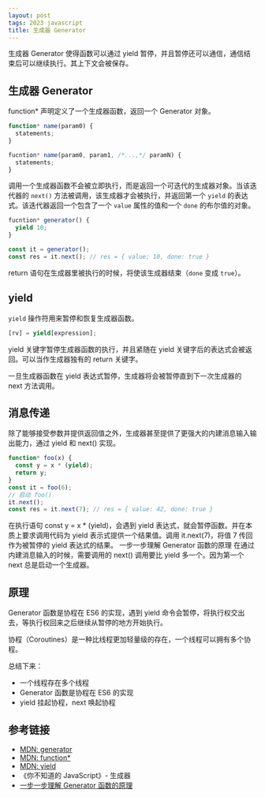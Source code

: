 ```yaml
---
layout: post
tags: 2023 javascript
title: 生成器 Generator
---
```


生成器 Generator 使得函数可以通过 yield 暂停，并且暂停还可以通信，通信结束后可以继续执行。其上下文会被保存。

## 生成器 Generator

function\* 声明定义了一个生成器函数，返回一个 Generator 对象。

```javascript
function* name(param0) {
  statements;
}

fucntion* name(param0, param1, /*...,*/ paramN) {
  statements;
}
```

调用一个生成器函数不会被立即执行，而是返回一个可迭代的生成器对象。当该迭代器的 `next()` 方法被调用，该生成器才会被执行，并返回第一个 `yield` 的表达式。该迭代器返回一个包含了一个 `value` 属性的值和一个 `done` 的布尔值的对象。

```javascript
fucntion* generator() {
  yield 10;
}

const it = generator();
const res = it.next(); // res = { value: 10, done: true }
```

return 语句在生成器里被执行的时候，将使该生成器结束（`done` 变成 `true`）。

## yield

`yield` 操作符用来暂停和恢复生成器函数。

```javascript
[rv] = yield[expression];
```

yield 关键字暂停生成器函数的执行，并且紧随在 yield 关键字后的表达式会被返回。可以当作生成器独有的 return 关键字。

一旦生成器函数在 yield 表达式暂停，生成器将会被暂停直到下一次生成器的 next 方法调用。

## 消息传递

除了能够接受参数并提供返回值之外，生成器甚至提供了更强大的内建消息输入输出能力，通过 yield 和 next() 实现。

```javascript
function* foo(x) {
  const y = x * (yield);
  return y;
}
const it = foo(6);
// 启动 foo()
it.next();
const res = it.next(7); // res = { value: 42, done: true }
```

在执行语句 const y = x \* (yield)，会遇到 yield 表达式，就会暂停函数。并在本质上要求调用代码为 yield 表示式提供一个结果值。调用 it.next(7)，将值 7 传回作为被暂停的 yield 表达式的结果。
一步一步理解 Generator 函数的原理
在通过内建消息输入的时候，需要调用的 next() 调用要比 yield 多一个。因为第一个 next 总是启动一个生成器。

## 原理

Generator 函数是协程在 ES6 的实现，遇到 yield 命令会暂停，将执行权交出去，等执行权回来之后继续从暂停的地方开始执行。

协程（Coroutines）是一种比线程更加轻量级的存在，一个线程可以拥有多个协程。

总结下来：

- 一个线程存在多个线程
- Generator 函数是协程在 ES6 的实现
- yield 挂起协程，next 唤起协程

## 参考链接

- [MDN: generator](https://developer.mozilla.org/en-US/docs/Web/JavaScript/Reference/Global_Objects/Generator)
- [MDN: function\*](https://developer.mozilla.org/en-US/docs/Web/JavaScript/Reference/Statements/function*)
- [MDN: yield](https://developer.mozilla.org/en-US/docs/Web/JavaScript/Reference/Operators/yield)
- 《你不知道的 JavaScript》- 生成器
- [一步一步理解 Generator 函数的原理](https://segmentfault.com/a/1190000041264366)
